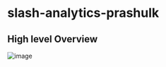 # slash-analytics-prashulk

## High level Overview
![image](https://github.com/user-attachments/assets/87bc44d0-1b1f-4c7e-963c-38fd7fcdd8ee)
